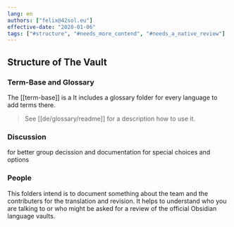 ```yaml
---
lang: en
authors: ["felix@42sol.eu"]
effective-date: "2020-01-06"
tags: ["#structure", "#needs_more_contend", "#needs_a_native_review"]
---
```


## Structure of The Vault  

### Term-Base and Glossary
The [[term-base]] is a 
It includes a glossary folder for every language to add terms there. 

> See [[de/glossary/readme]] for a description how to use it.

### Discussion


for better group decission and documentation for special choices and options

### People

This folders intend is to document something about the team and the contributers for the translation and revision.
It helps to understand who you are talking to or who might be asked for a review of the official Obsidian language vaults.  